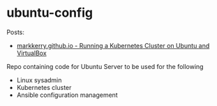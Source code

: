 # ubuntu-config

Posts:

* [markkerry.github.io - Running a Kubernetes Cluster on Ubuntu and VirtualBox](https://markkerry.github.io/posts/2022/03/ubuntu-kubernetes-virtualbox/)

Repo containing code for Ubuntu Server to be used for the following

* Linux sysadmin
* Kubernetes cluster
* Ansible configuration management
